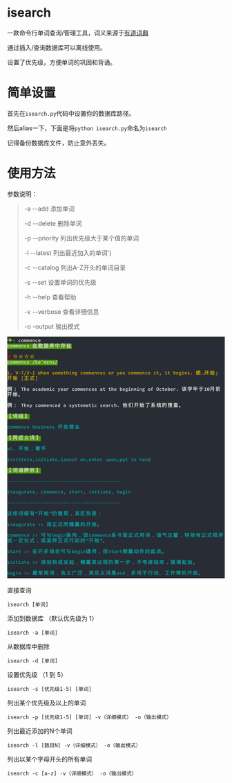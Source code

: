 # isearch

一款命令行单词查询/管理工具，词义来源于[有道词典](http://dict.youdao.com/)

通过插入/查询数据库可以离线使用。

设置了优先级，方便单词的巩固和背诵。

# 简单设置

首先在`isearch.py`代码中设置你的数据库路径。

然后alias一下，下面是将`python isearch.py`命名为`isearch`

记得备份数据库文件，防止意外丢失。

# 使用方法

参数说明：
>-a     --add        添加单词
>
>-d     --delete     删除单词
>
>-p     --priority   列出优先级大于某个值的单词
>
>-l     --latest     列出最近加入的单词')
>
>-c     --catalog    列出A-Z开头的单词目录
>
>-s     --set        设置单词的优先级
>
>-h     --help       查看帮助
>
>-v     --verbose    查看详细信息
>
>-o      -output     输出模式

![示例](./example/example.png)

直接查询
```
isearch [单词]
```

添加到数据库 （默认优先级为 1）
```
isearch -a [单词]
```

从数据库中删除

```
isearch -d [单词]
```

设置优先级 （1 到 5）

```
isearch -s [优先级1-5] [单词]
```

列出某个优先级及以上的单词

```
isearch -p [优先级1-5] [单词] -v（详细模式） -o（输出模式）
```

列出最近添加的N个单词

```
isearch -l [数目N] -v（详细模式） -o（输出模式）
```

列出以某个字母开头的所有单词

```
isearch -c [a-z] -v（详细模式） -o（输出模式）
```


